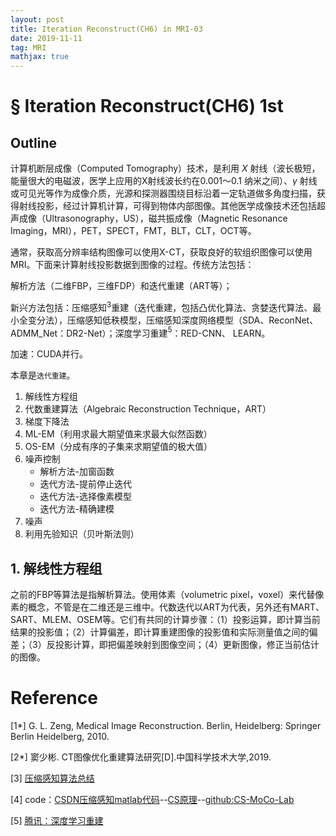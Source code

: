 ```yaml
---
layout: post
title: Iteration Reconstruct(CH6) in MRI-03
date: 2019-11-11
tag: MRI
mathjax: true
---
```


#  § Iteration Reconstruct(CH6) 1st

## Outline

计算机断层成像（Computed Tomography）技术，是利用 $X$ 射线（波长极短，能量很大的电磁波，医学上应用的X射线波长约在0.001～0.1 纳米之间）、$\gamma$ 射线或可见光等作为成像介质，光源和探测器围绕目标沿着一定轨道做多角度扫描，获得射线投影，经过计算机计算，可得到物体内部图像。其他医学成像技术还包括超声成像（Ultrasonography，US），磁共振成像（Magnetic Resonance Imaging，MRI），PET，SPECT，FMT，BLT，CLT，OCT等。

通常，获取高分辨率结构图像可以使用X-CT，获取良好的软组织图像可以使用MRI。下面来计算射线投影数据到图像的过程。传统方法包括：

解析方法（二维FBP，三维FDP）和迭代重建（ART等）；

新兴方法包括：压缩感知$^{3}$重建（迭代重建，包括凸优化算法、贪婪迭代算法、最小全变分法），压缩感知低秩模型，压缩感知深度网络模型（SDA、ReconNet、ADMM_Net：DR2-Net）；深度学习重建$^5$：RED-CNN、 LEARN。

加速：CUDA并行。

本章是`迭代重建`。

1. 解线性方程组
2. 代数重建算法（Algebraic Reconstruction Technique，ART）
3. 梯度下降法
4. ML-EM（利用求最大期望值来求最大似然函数）
5. OS-EM（分成有序的子集来求期望值的极大值）
6. 噪声控制
   - 解析方法-加窗函数
   - 迭代方法-提前停止迭代
   - 迭代方法-选择像素模型
   - 迭代方法-精确建模
7. 噪声
8. 利用先验知识（贝叶斯法则）


## 1. 解线性方程组

之前的FBP等算法是指解析算法。使用体素（volumetric pixel，voxel）来代替像素的概念，不管是在二维还是三维中。代数迭代以ART为代表，另外还有MART、SART、MLEM、OSEM等。它们有共同的计算步骤：（1）投影运算，即计算当前结果的投影值；（2）计算偏差，即计算重建图像的投影值和实际测量值之间的偏差；（3）反投影计算，即把偏差映射到图像空间；（4）更新图像，修正当前估计的图像。











# Reference 

[1*] G. L. Zeng, Medical Image Reconstruction. Berlin, Heidelberg: Springer Berlin Heidelberg, 2010.

[2*] 窦少彬. CT图像优化重建算法研究[D].中国科学技术大学,2019.

[3] [压缩感知算法总结]( https://blog.csdn.net/weixin_41311617/article/details/89460443 )

[4] code：[CSDN压缩感知matlab代码]( https://blog.csdn.net/Di_Wong/article/details/81191211 )--[CS原理]( https://blog.csdn.net/Di_Wong/article/details/81191211 )--[github:CS-MoCo-Lab]( https://github.com/thomaskuestner/CS_MoCo_LAB )

[5] [腾讯：深度学习重建]( https://cloud.tencent.com/developer/news/311587 )



